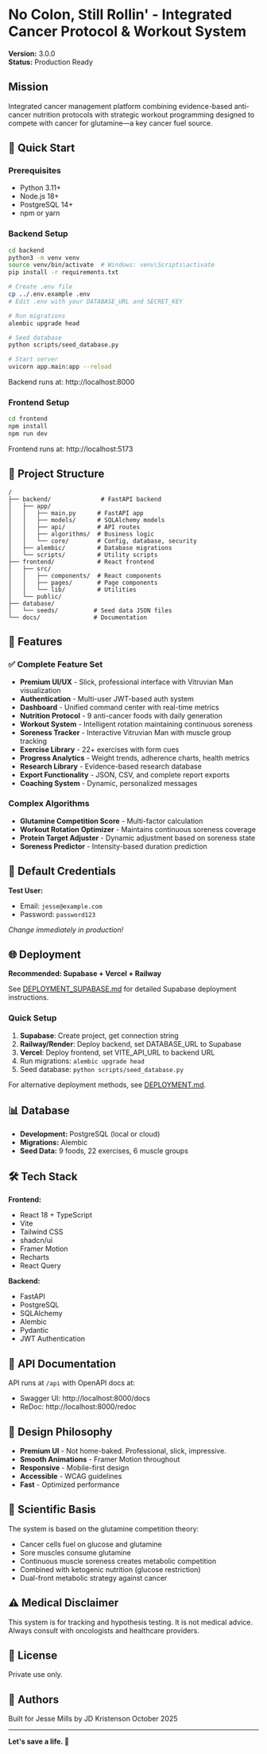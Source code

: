 # No Colon, Still Rollin' - Integrated Cancer Protocol & Workout System

**Version:** 3.0.0  
**Status:** Production Ready

## Mission

Integrated cancer management platform combining evidence-based anti-cancer nutrition protocols with strategic workout programming designed to compete with cancer for glutamine—a key cancer fuel source.

## 🚀 Quick Start

### Prerequisites

- Python 3.11+
- Node.js 18+
- PostgreSQL 14+
- npm or yarn

### Backend Setup

```bash
cd backend
python3 -m venv venv
source venv/bin/activate  # Windows: venv\Scripts\activate
pip install -r requirements.txt

# Create .env file
cp ../.env.example .env
# Edit .env with your DATABASE_URL and SECRET_KEY

# Run migrations
alembic upgrade head

# Seed database
python scripts/seed_database.py

# Start server
uvicorn app.main:app --reload
```

Backend runs at: http://localhost:8000

### Frontend Setup

```bash
cd frontend
npm install
npm run dev
```

Frontend runs at: http://localhost:5173

## 📁 Project Structure

```
/
├── backend/              # FastAPI backend
│   ├── app/
│   │   ├── main.py      # FastAPI app
│   │   ├── models/      # SQLAlchemy models
│   │   ├── api/         # API routes
│   │   ├── algorithms/  # Business logic
│   │   └── core/        # Config, database, security
│   ├── alembic/         # Database migrations
│   └── scripts/         # Utility scripts
├── frontend/            # React frontend
│   ├── src/
│   │   ├── components/  # React components
│   │   ├── pages/       # Page components
│   │   └── lib/         # Utilities
│   └── public/
├── database/
│   └── seeds/          # Seed data JSON files
└── docs/               # Documentation
```

## 🎯 Features

### ✅ Complete Feature Set

- **Premium UI/UX** - Slick, professional interface with Vitruvian Man visualization
- **Authentication** - Multi-user JWT-based auth system
- **Dashboard** - Unified command center with real-time metrics
- **Nutrition Protocol** - 9 anti-cancer foods with daily generation
- **Workout System** - Intelligent rotation maintaining continuous soreness
- **Soreness Tracker** - Interactive Vitruvian Man with muscle group tracking
- **Exercise Library** - 22+ exercises with form cues
- **Progress Analytics** - Weight trends, adherence charts, health metrics
- **Research Library** - Evidence-based research database
- **Export Functionality** - JSON, CSV, and complete report exports
- **Coaching System** - Dynamic, personalized messages

### Complex Algorithms

- **Glutamine Competition Score** - Multi-factor calculation
- **Workout Rotation Optimizer** - Maintains continuous soreness coverage
- **Protein Target Adjuster** - Dynamic adjustment based on soreness state
- **Soreness Predictor** - Intensity-based duration prediction

## 🔐 Default Credentials

**Test User:**
- Email: `jesse@example.com`
- Password: `password123`

*Change immediately in production!*

## 🌐 Deployment

**Recommended: Supabase + Vercel + Railway**

See [DEPLOYMENT_SUPABASE.md](./DEPLOYMENT_SUPABASE.md) for detailed Supabase deployment instructions.

### Quick Setup

1. **Supabase**: Create project, get connection string
2. **Railway/Render**: Deploy backend, set DATABASE_URL to Supabase
3. **Vercel**: Deploy frontend, set VITE_API_URL to backend URL
4. Run migrations: `alembic upgrade head`
5. Seed database: `python scripts/seed_database.py`

For alternative deployment methods, see [DEPLOYMENT.md](./DEPLOYMENT.md).

## 📊 Database

- **Development:** PostgreSQL (local or cloud)
- **Migrations:** Alembic
- **Seed Data:** 9 foods, 22 exercises, 6 muscle groups

## 🛠️ Tech Stack

**Frontend:**
- React 18 + TypeScript
- Vite
- Tailwind CSS
- shadcn/ui
- Framer Motion
- Recharts
- React Query

**Backend:**
- FastAPI
- PostgreSQL
- SQLAlchemy
- Alembic
- Pydantic
- JWT Authentication

## 📝 API Documentation

API runs at `/api` with OpenAPI docs at:
- Swagger UI: http://localhost:8000/docs
- ReDoc: http://localhost:8000/redoc

## 🎨 Design Philosophy

- **Premium UI** - Not home-baked. Professional, slick, impressive.
- **Smooth Animations** - Framer Motion throughout
- **Responsive** - Mobile-first design
- **Accessible** - WCAG guidelines
- **Fast** - Optimized performance

## 🔬 Scientific Basis

The system is based on the glutamine competition theory:
- Cancer cells fuel on glucose and glutamine
- Sore muscles consume glutamine
- Continuous muscle soreness creates metabolic competition
- Combined with ketogenic nutrition (glucose restriction)
- Dual-front metabolic strategy against cancer

## ⚠️ Medical Disclaimer

This system is for tracking and hypothesis testing. It is not medical advice. Always consult with oncologists and healthcare providers.

## 📄 License

Private use only.

## 👥 Authors

Built for Jesse Mills by JD Kristenson
October 2025

---

**Let's save a life. 💪**
